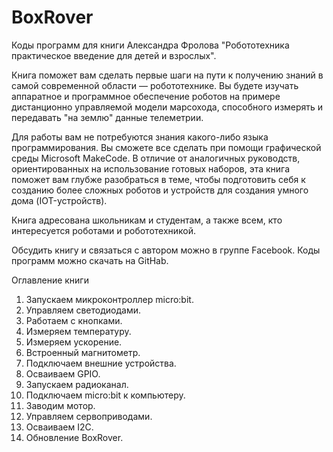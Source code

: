 # BoxRover

Коды программ для книги Александра Фролова "Робототехника практическое введение для детей и взрослых".

Книга поможет вам сделать первые шаги на пути к получению знаний в самой современной области — робототехнике. Вы будете изучать аппаратное и программное обеспечение роботов на примере дистанционно управляемой модели марсохода, способного измерять и передавать "на землю" данные телеметрии.

Для работы вам не потребуются знания какого-либо языка программирования. Вы сможете все сделать при помощи графической среды Microsoft MakeCode. В отличие от аналогичных руководств, ориентированных на использование готовых наборов, эта книга поможет вам глубже разобраться в теме, чтобы подготовить себя к созданию более сложных роботов и устройств для создания умного дома (IOT-устройств).

Книга адресована школьникам и студентам, а также всем, кто интересуется роботами и робототехникой.

Обсудить книгу и связаться с автором можно в группе Facebook.
Коды программ можно скачать на GitHab.

Оглавление книги

1. Запускаем микроконтроллер micro:bit.
2. Управляем светодиодами.
3. Работаем с кнопками.
4. Измеряем температуру.
5. Измеряем ускорение.
6. Встроенный магнитометр.
7. Подключаем внешние устройства.
8. Осваиваем GPIO.
9. Запускаем радиоканал.
10. Подключаем micro:bit к компьютеру.
11. Заводим мотор.
12. Управляем сервоприводами.
13. Осваиваем I2C.
14. Обновление BoxRover.